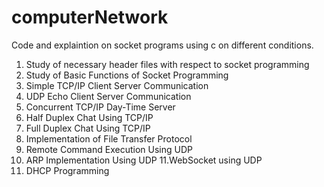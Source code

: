 # computerNetwork
Code and explaintion on socket programs using c on different conditions.

1. Study of necessary header files with respect to socket programming
2. Study of Basic Functions of Socket Programming
3. Simple TCP/IP Client Server Communication
4. UDP Echo Client Server Communication
5. Concurrent TCP/IP Day-Time Server
6. Half Duplex Chat Using TCP/IP  
7. Full Duplex Chat Using TCP/IP
8. Implementation of File Transfer Protocol
9. Remote Command Execution Using UDP
10. ARP Implementation Using UDP
11.WebSocket using UDP
12. DHCP Programming
